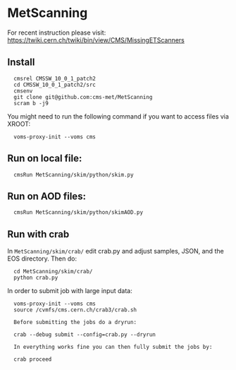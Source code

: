 # MetScanning
For recent instruction please visit: https://twiki.cern.ch/twiki/bin/view/CMS/MissingETScanners
## Install
```
  cmsrel CMSSW_10_0_1_patch2
  cd CMSSW_10_0_1_patch2/src
  cmsenv
  git clone git@github.com:cms-met/MetScanning
  scram b -j9
  ```
  You might need to run the following command if you want to access files via XROOT:
```
  voms-proxy-init --voms cms
```
## Run on local file:
```
  cmsRun MetScanning/skim/python/skim.py
```
## Run on AOD files:
```
  cmsRun MetScanning/skim/python/skimAOD.py
```
## Run with crab
In ``MetScanning/skim/crab/`` edit crab.py and adjust samples, JSON, and the EOS directory. 
Then do:
```
  cd MetScanning/skim/crab/
  python crab.py
```
In order to submit job with large input data:
```
  voms-proxy-init --voms cms
  source /cvmfs/cms.cern.ch/crab3/crab.sh
  
  Before submitting the jobs do a dryrun:

  crab --debug submit --config=crab.py --dryrun   

  In everything works fine you can then fully submit the jobs by:

  crab proceed   
```
